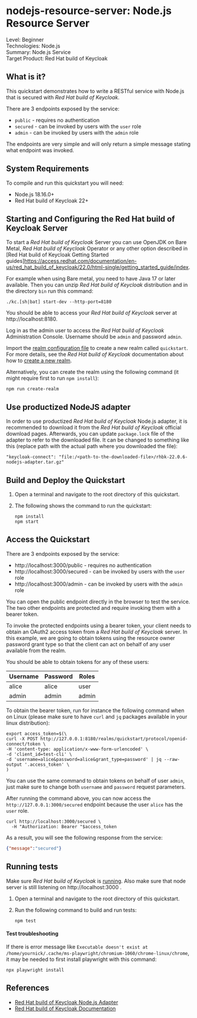 nodejs-resource-server: Node.js Resource Server
===================================================

Level: Beginner  
Technologies: Node.js  
Summary: Node.js Service  
Target Product: Red Hat build of Keycloak

What is it?
-----------

This quickstart demonstrates how to write a RESTful service with Node.js that is secured with _Red Hat build of Keycloak_.

There are 3 endpoints exposed by the service:

* `public` - requires no authentication
* `secured` - can be invoked by users with the `user` role
* `admin` - can be invoked by users with the `admin` role

The endpoints are very simple and will only return a simple message stating what endpoint was invoked.

System Requirements
-------------------

To compile and run this quickstart you will need:

* Node.js 18.16.0+
* Red Hat build of Keycloak 22+

Starting and Configuring the Red Hat build of Keycloak Server
-------------------

To start a _Red Hat build of Keycloak_ Server you can use OpenJDK on Bare Metal, _Red Hat build of Keycloak_ Operator or any other option described in
[Red Hat build of Keycloak Getting Started guides]https://access.redhat.com/documentation/en-us/red_hat_build_of_keycloak/22.0/html-single/getting_started_guide/index.

For example when using Bare metal, you need to have Java 17 or later available. Then you can unzip _Red Hat build of Keycloak_ distribution and in the directory `bin` run this command:

```shell
./kc.[sh|bat] start-dev --http-port=8180
```

You should be able to access your _Red Hat build of Keycloak_ server at http://localhost:8180.

Log in as the admin user to access the _Red Hat build of Keycloak_ Administration Console. Username should be `admin` and password `admin`.

Import the [realm configuration file](config/realm-import.json) to create a new realm called `quickstart`.
For more details, see the _Red Hat build of Keycloak_ documentation about how to [create a new realm](https://access.redhat.com/documentation/en-us/red_hat_build_of_keycloak/22.0/html-single/server_administration_guide/index#proc-creating-a-realm_server_administration_guide).

Alternatively, you can create the realm using the following command (it might require first to run `npm install`):

```shell
npm run create-realm
```

Use productized NodeJS adapter
------------------------------
In order to use productized _Red Hat build of Keycloak_ Node.js adapter, it is recommended to download it from the _Red Hat build of Keycloak_ official download pages.
Afterwards, you can update `package.lock` file of the adapter to refer to the downloaded file. It can be changed to something like this (replace path with the actual path where you downloaded the file):

```
"keycloak-connect": "file:/<path-to-the-downloaded-file>/rhbk-22.0.6-nodejs-adapter.tar.gz"
```

Build and Deploy the Quickstart
-------------------------------

1. Open a terminal and navigate to the root directory of this quickstart.

2. The following shows the command to run the quickstart:

   ````
   npm install
   npm start
   ````

Access the Quickstart
---------------------

There are 3 endpoints exposed by the service:

* http://localhost:3000/public - requires no authentication
* http://localhost:3000/secured - can be invoked by users with the `user` role
* http://localhost:3000/admin - can be invoked by users with the `admin` role

You can open the public endpoint directly in the browser to test the service. The two other endpoints are protected and require
invoking them with a bearer token.

To invoke the protected endpoints using a bearer token, your client needs to obtain an OAuth2 access token from a _Red Hat build of Keycloak_ server.
In this example, we are going to obtain tokens using the resource owner password grant type so that the client can act on behalf of any user available from
the realm.

You should be able to obtain tokens for any of these users:

| Username | Password | Roles              |
|----------|----------|--------------------|
| alice    | alice    | user               |
| admin    | admin    | admin              |

To obtain the bearer token, run for instance the following command when on Linux (please make sure to have `curl` and `jq` packages available in your linux distribution):

```shell
export access_token=$(\
curl -X POST http://127.0.0.1:8180/realms/quickstart/protocol/openid-connect/token \
-H 'content-type: application/x-www-form-urlencoded' \
-d 'client_id=test-cli' \
-d 'username=alice&password=alice&grant_type=password' | jq --raw-output '.access_token' \
)
```

You can use the same command to obtain tokens on behalf of user `admin`, just make sure to change both `username` and `password` request parameters.

After running the command above, you can now access the `http://127.0.0.1:3000/secured` endpoint
because the user `alice` has the `user` role.

```shell
curl http://localhost:3000/secured \
  -H "Authorization: Bearer "$access_token
```

As a result, you will see the following response from the service:

```json
{"message":"secured"}
```

Running tests
--------------------

Make sure _Red Hat build of Keycloak_ is [running](#starting-and-configuring-the-red-hat-build-of-keycloak-server). Also make sure that node server is still listening on http://localhost:3000 .

1. Open a terminal and navigate to the root directory of this quickstart.

2. Run the following command to build and run tests:

   ````
   npm test
   ````

#### Test troubleshooting

If there is error message like `Executable doesn't exist at /home/yournick/.cache/ms-playwright/chromium-1060/chrome-linux/chrome`, it may be needed to first install playwright with this command:

```shell
npx playwright install
```


References
--------------------

* [Red Hat build of Keycloak Node.js Adapter](https://access.redhat.com/documentation/en-us/red_hat_build_of_keycloak/22.0/html-single/securing_applications_and_services_guide/index#_javascript_adapter)
* [Red Hat build of Keycloak Documentation](https://access.redhat.com/documentation/en-us/red_hat_build_of_keycloak/22.0/)